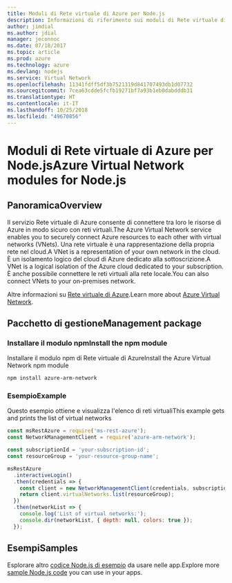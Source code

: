 ```yaml
---
title: Moduli di Rete virtuale di Azure per Node.js
description: Informazioni di riferimento sui moduli di Rete virtuale di Azure per Node.js
author: jimdial
ms.author: jdial
manager: jeconnoc
ms.date: 07/18/2017
ms.topic: article
ms.prod: azure
ms.technology: azure
ms.devlang: nodejs
ms.service: Virtual Network
ms.openlocfilehash: 11341fdff5df3b7521319d841707493db1d07732
ms.sourcegitcommit: 7cea63cdde5fcfb19271bf7a93b1eb0dabdddb31
ms.translationtype: HT
ms.contentlocale: it-IT
ms.lasthandoff: 10/25/2018
ms.locfileid: "49670856"
---
```

# <a name="azure-virtual-network-modules-for-nodejs"></a><span data-ttu-id="2d930-103">Moduli di Rete virtuale di Azure per Node.js</span><span class="sxs-lookup"><span data-stu-id="2d930-103">Azure Virtual Network modules for Node.js</span></span>

## <a name="overview"></a><span data-ttu-id="2d930-104">Panoramica</span><span class="sxs-lookup"><span data-stu-id="2d930-104">Overview</span></span>

<span data-ttu-id="2d930-105">Il servizio Rete virtuale di Azure consente di connettere tra loro le risorse di Azure in modo sicuro con reti virtuali.</span><span class="sxs-lookup"><span data-stu-id="2d930-105">The Azure Virtual Network service enables you to securely connect Azure resources to each other with virtual networks (VNets).</span></span> <span data-ttu-id="2d930-106">Una rete virtuale è una rappresentazione della propria rete nel cloud.</span><span class="sxs-lookup"><span data-stu-id="2d930-106">A VNet is a representation of your own network in the cloud.</span></span> <span data-ttu-id="2d930-107">È un isolamento logico del cloud di Azure dedicato alla sottoscrizione.</span><span class="sxs-lookup"><span data-stu-id="2d930-107">A VNet is a logical isolation of the Azure cloud dedicated to your subscription.</span></span> <span data-ttu-id="2d930-108">È anche possibile connettere le reti virtuali alla rete locale.</span><span class="sxs-lookup"><span data-stu-id="2d930-108">You can also connect VNets to your on-premises network.</span></span>

<span data-ttu-id="2d930-109">Altre informazioni su [Rete virtuale di Azure](https://docs.microsoft.com/azure/virtual-network/virtual-networks-overview).</span><span class="sxs-lookup"><span data-stu-id="2d930-109">Learn more about [Azure Virtual Network](https://docs.microsoft.com/azure/virtual-network/virtual-networks-overview).</span></span>

## <a name="management-package"></a><span data-ttu-id="2d930-110">Pacchetto di gestione</span><span class="sxs-lookup"><span data-stu-id="2d930-110">Management package</span></span>

### <a name="install-the-npm-module"></a><span data-ttu-id="2d930-111">Installare il modulo npm</span><span class="sxs-lookup"><span data-stu-id="2d930-111">Install the npm module</span></span>

<span data-ttu-id="2d930-112">Installare il modulo npm di Rete virtuale di Azure</span><span class="sxs-lookup"><span data-stu-id="2d930-112">Install the Azure Virtual Network npm module</span></span>

```bash
npm install azure-arm-network
```

### <a name="example"></a><span data-ttu-id="2d930-113">Esempio</span><span class="sxs-lookup"><span data-stu-id="2d930-113">Example</span></span>

<span data-ttu-id="2d930-114">Questo esempio ottiene e visualizza l'elenco di reti virtuali</span><span class="sxs-lookup"><span data-stu-id="2d930-114">This example gets and prints the list of virtual networks</span></span>

```javascript
const msRestAzure = require('ms-rest-azure');
const NetworkManagementClient = require('azure-arm-network');

const subscriptionId = 'your-subscription-id';
const resourceGroup = 'your-resource-group-name';

msRestAzure
  .interactiveLogin()
  .then(credentials => {
    const client = new NetworkManagementClient(credentials, subscriptionId);
    return client.virtualNetworks.list(resourceGroup);
  })
  .then(networkList => {
    console.log('List of virtual networks:');
    console.dir(networkList, { depth: null, colors: true });
  });
```

## <a name="samples"></a><span data-ttu-id="2d930-115">Esempi</span><span class="sxs-lookup"><span data-stu-id="2d930-115">Samples</span></span>

<span data-ttu-id="2d930-116">Esplorare altro [codice Node.js di esempio](https://azure.microsoft.com/resources/samples/?platform=nodejs) da usare nelle app.</span><span class="sxs-lookup"><span data-stu-id="2d930-116">Explore more [sample Node.js code](https://azure.microsoft.com/resources/samples/?platform=nodejs) you can use in your apps.</span></span>
